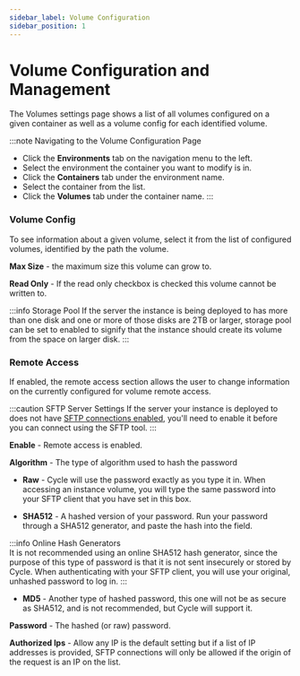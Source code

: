 ```yaml
---
sidebar_label: Volume Configuration
sidebar_position: 1
---
```


# Volume Configuration and Management

The Volumes settings page shows a list of all volumes configured on a given container as well as a volume config for each identified volume.

:::note Navigating to the Volume Configuration Page

- Click the **Environments** tab on the navigation menu to the left.
- Select the environment the container you want to modify is in.
- Click the **Containers** tab under the environment name.
- Select the container from the list.
- Click the **Volumes** tab under the container name.
  :::

### Volume Config

To see information about a given volume, select it from the list of configured volumes, identified by the path the volume.

**Max Size** - the maximum size this volume can grow to.

**Read Only** - If the read only checkbox is checked this volume cannot be written to.

:::info Storage Pool
If the server the instance is being deployed to has more than one disk and one or more of those disks are 2TB or larger, storage pool can be set to enabled to signify that the instance should create its volume from the space on larger disk.
:::

### Remote Access

If enabled, the remote access section allows the user to change information on the currently configured for volume remote access.

:::caution SFTP Server Settings
If the server your instance is deployed to does not have [SFTP connections enabled](https://docs.cycle.io/docs/infrastructure/settings), you'll need to enable it before you can connect using the SFTP tool.
:::

**Enable** - Remote access is enabled.

**Algorithm** - The type of algorithm used to hash the password

- **Raw** - Cycle will use the password exactly as you type it in. When accessing an instance volume, you will type the same password into your SFTP client that you have set in this box.

- **SHA512** - A hashed version of your password. Run your password through a SHA512 generator, and paste the hash into the field.

:::info Online Hash Generators  
It is not recommended using an online SHA512 hash generator, since the purpose of this type of password is that it is not sent insecurely or stored by Cycle. When authenticating with your SFTP client, you will use your original, unhashed password to log in.
:::

- **MD5** - Another type of hashed password, this one will not be as secure as SHA512, and is not recommended, but Cycle will support it.

**Password** - The hashed (or raw) password.

**Authorized Ips** - Allow any IP is the default setting but if a list of IP addresses is provided, SFTP connections will only be allowed if the origin of the request is an IP on the list.
